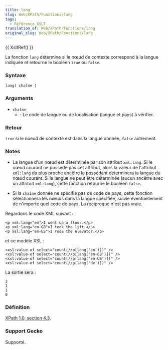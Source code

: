 ```yaml
---
title: lang
slug: Web/XPath/Functions/lang
tags:
  - Référence_XSLT
translation_of: Web/XPath/Functions/lang
original_slug: Web/XPath/Fonctions/lang
---
```

{{ XsltRef() }}

La fonction `lang` détermine si le nœud de contexte correspond à la langue indiquée et retourne le booléen `true` ou `false`.

### Syntaxe

    lang( chaîne )

### Arguments

- `chaîne`
  - : Le code de langue ou de localisation (langue et pays) à vérifier.

### Retour

`true` si le noeud de contexte est dans la langue donnée, `false` autrement.

### Notes

- La langue d'un nœud est déterminée par son attribut `xml:lang`. Si le nœud courant ne possède pas cet attribut, alors la valeur de l'attribut `xml:lang` du plus proche ancêtre le possédant déterminera la langue du nœud courant. Si la langue ne peut être déterminée (aucun ancêtre avec un attribut `xml:lang`), cette fonction retourne le booléen `false`.

<!---->

- Si la `chaîne` donnée ne spécifie pas de code de pays, cette fonction sélectionnera les nœuds dans la langue spécifiée, suivie éventuellement de n'importe quel code de pays. La réciproque n'est pas vraie.

Regardons le code XML suivant&nbsp;:

    <p xml:lang="en">I went up a floor.</p>
    <p xml:lang="en-GB">I took the lift.</p>
    <p xsl:lang="en-US">I rode the elevator.</p>

et ce modèle XSL&nbsp;:

    <xsl:value-of select="count(//p[lang('en')])" />
    <xsl:value-of select="count(//p[lang('en-GB')])" />
    <xsl:value-of select="count(//p[lang('en-US')])" />
    <xsl:value-of select="count(//p[lang('de')])" />

La sortie sera&nbsp;:

    3
    1
    1
    0

### Définition

[XPath 1.0, section 4.3](http://www.w3.org/TR/xpath#function-lang).

### Support Gecko

Supporté.
